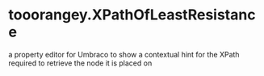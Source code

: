 # tooorangey.XPathOfLeastResistance
a property editor for Umbraco to show a contextual hint for the XPath required to retrieve the node it is placed on
